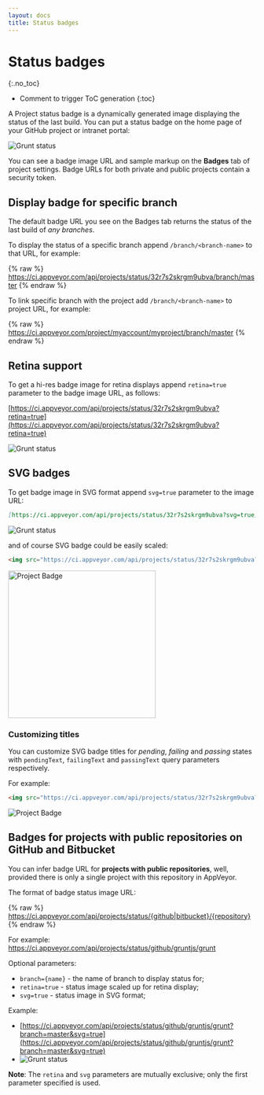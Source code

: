 ```yaml
---
layout: docs
title: Status badges
---
```


# Status badges
{:.no_toc}

* Comment to trigger ToC generation
{:toc}

A Project status badge is a dynamically generated image displaying the status of the last build. You can put a status badge on the home page of your GitHub project or intranet portal:

![Grunt status](https://ci.appveyor.com/api/projects/status/32r7s2skrgm9ubva)

You can see a badge image URL and sample markup on the **Badges** tab of project settings. Badge URLs for both private and public projects contain a security token.

## Display badge for specific branch

The default badge URL you see on the Badges tab returns the status of the last build of *any branches*.

To display the status of a specific branch append `/branch/<branch-name>` to that URL, for example:

{% raw %}
    https://ci.appveyor.com/api/projects/status/32r7s2skrgm9ubva/branch/master
{% endraw %}

To link specific branch with the project add `/branch/<branch-name>` to project URL, for example:

{% raw %}
    https://ci.appveyor.com/project/myaccount/myproject/branch/master
{% endraw %}

## Retina support

To get a hi-res badge image for retina displays append `retina=true` parameter to the badge image URL, as follows:

[https://ci.appveyor.com/api/projects/status/32r7s2skrgm9ubva?retina=true](https://ci.appveyor.com/api/projects/status/32r7s2skrgm9ubva?retina=true)

![Grunt status](https://ci.appveyor.com/api/projects/status/32r7s2skrgm9ubva?retina=true)

## SVG badges

To get badge image in SVG format append `svg=true` parameter to the image URL:

```markdown
[https://ci.appveyor.com/api/projects/status/32r7s2skrgm9ubva?svg=true](https://ci.appveyor.com/api/projects/status/32r7s2skrgm9ubva?svg=true)
```

![Grunt status](https://ci.appveyor.com/api/projects/status/32r7s2skrgm9ubva?svg=true)

and of course SVG badge could be easily scaled:

```html
<img src="https://ci.appveyor.com/api/projects/status/32r7s2skrgm9ubva?svg=true" alt="Project Badge" width="300">
```

<img src="https://ci.appveyor.com/api/projects/status/32r7s2skrgm9ubva?svg=true" alt="Project Badge" width="300">

### Customizing titles

You can customize SVG badge titles for *pending*, *failing* and *passing* states with `pendingText`, `failingText` and `passingText` query parameters respectively.

For example:

```html
<img src="https://ci.appveyor.com/api/projects/status/32r7s2skrgm9ubva?svg=true&passingText=master%20-%20OK" alt="Project Badge">
```

<img src="https://ci.appveyor.com/api/projects/status/32r7s2skrgm9ubva?svg=true&passingText=master%20-%20OK" alt="Project Badge">

## Badges for projects with public repositories on GitHub and Bitbucket

You can infer badge URL for **projects with public repositories**, well, provided there is only a single project with this repository in AppVeyor.

The format of badge status image URL:

{% raw %}
    https://ci.appveyor.com/api/projects/status/{github|bitbucket}/{repository}
{% endraw %}

For example: https://ci.appveyor.com/api/projects/status/github/gruntjs/grunt

Optional parameters:

* `branch={name}` - the name of branch to display status for;
* `retina=true` - status image scaled up for retina display;
* `svg=true` - status image in SVG format;

Example:

* [https://ci.appveyor.com/api/projects/status/github/gruntjs/grunt?branch=master&svg=true](https://ci.appveyor.com/api/projects/status/github/gruntjs/grunt?branch=master&svg=true)
* ![Grunt status](https://ci.appveyor.com/api/projects/status/github/gruntjs/grunt?branch=master&svg=true)

**Note**: The `retina` and `svg` parameters are mutually exclusive; only the first parameter specified is used.
